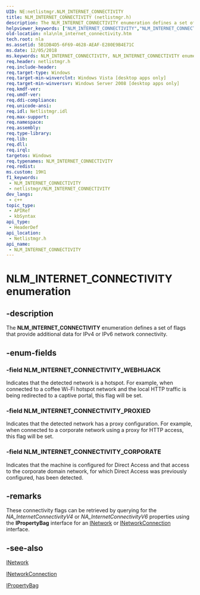 ```yaml
---
UID: NE:netlistmgr.NLM_INTERNET_CONNECTIVITY
title: NLM_INTERNET_CONNECTIVITY (netlistmgr.h)
description: The NLM_INTERNET_CONNECTIVITY enumeration defines a set of flags that provide additional data for IPv4 or IPv6 network connectivity.
helpviewer_keywords: ["NLM_INTERNET_CONNECTIVITY","NLM_INTERNET_CONNECTIVITY enumeration [Network Awareness]","NLM_INTERNET_CONNECTIVITY_CORPORATE","NLM_INTERNET_CONNECTIVITY_PROXIED","NLM_INTERNET_CONNECTIVITY_WEBHIJACK","netlistmgr/NLM_INTERNET_CONNECTIVITY","netlistmgr/NLM_INTERNET_CONNECTIVITY_CORPORATE","netlistmgr/NLM_INTERNET_CONNECTIVITY_PROXIED","netlistmgr/NLM_INTERNET_CONNECTIVITY_WEBHIJACK","nla.nlm_internet_connectivity"]
old-location: nla\nlm_internet_connectivity.htm
tech.root: nla
ms.assetid: 5B1DB4D5-6F69-4628-AEAF-E280E9B4E71C
ms.date: 12/05/2018
ms.keywords: NLM_INTERNET_CONNECTIVITY, NLM_INTERNET_CONNECTIVITY enumeration [Network Awareness], NLM_INTERNET_CONNECTIVITY_CORPORATE, NLM_INTERNET_CONNECTIVITY_PROXIED, NLM_INTERNET_CONNECTIVITY_WEBHIJACK, netlistmgr/NLM_INTERNET_CONNECTIVITY, netlistmgr/NLM_INTERNET_CONNECTIVITY_CORPORATE, netlistmgr/NLM_INTERNET_CONNECTIVITY_PROXIED, netlistmgr/NLM_INTERNET_CONNECTIVITY_WEBHIJACK, nla.nlm_internet_connectivity
req.header: netlistmgr.h
req.include-header: 
req.target-type: Windows
req.target-min-winverclnt: Windows Vista [desktop apps only]
req.target-min-winversvr: Windows Server 2008 [desktop apps only]
req.kmdf-ver: 
req.umdf-ver: 
req.ddi-compliance: 
req.unicode-ansi: 
req.idl: Netlistmgr.idl
req.max-support: 
req.namespace: 
req.assembly: 
req.type-library: 
req.lib: 
req.dll: 
req.irql: 
targetos: Windows
req.typenames: NLM_INTERNET_CONNECTIVITY
req.redist: 
ms.custom: 19H1
f1_keywords:
 - NLM_INTERNET_CONNECTIVITY
 - netlistmgr/NLM_INTERNET_CONNECTIVITY
dev_langs:
 - c++
topic_type:
 - APIRef
 - kbSyntax
api_type:
 - HeaderDef
api_location:
 - Netlistmgr.h
api_name:
 - NLM_INTERNET_CONNECTIVITY
---
```


# NLM_INTERNET_CONNECTIVITY enumeration


## -description

The <b>NLM_INTERNET_CONNECTIVITY</b> enumeration defines a set of flags that provide additional data for IPv4 or IPv6 network connectivity.

## -enum-fields

### -field NLM_INTERNET_CONNECTIVITY_WEBHIJACK

Indicates that the detected network is a hotspot. For example, when connected to a coffee Wi-Fi hotspot network and the local HTTP traffic is being redirected to a captive portal, this flag will be set.

### -field NLM_INTERNET_CONNECTIVITY_PROXIED

Indicates that the detected network has a proxy configuration. For example, when connected to a corporate network using a proxy for HTTP access, this flag will be set.

### -field NLM_INTERNET_CONNECTIVITY_CORPORATE

Indicates that the machine is configured for Direct Access and that access to the corporate domain network, for which Direct Access was previously configured, has been detected.

## -remarks

These connectivity flags can be retrieved by querying  for the <i>NA_InternetConnectivityV4</i> or <i>NA_InternetConnectivityV6</i> properties using the <b>IPropertyBag</b> interface for an <a href="/windows/win32/api/netlistmgr/nn-netlistmgr-inetwork">INetwork</a> or <a href="/windows/win32/api/netlistmgr/nn-netlistmgr-inetworkconnection">INetworkConnection</a> interface.

## -see-also

<a href="/windows/win32/api/netlistmgr/nn-netlistmgr-inetwork">INetwork</a>



<a href="/windows/win32/api/netlistmgr/nn-netlistmgr-inetworkconnection">INetworkConnection</a>



<a href="../oaidl/nn-oaidl-ipropertybag.md">IPropertyBag</a>

